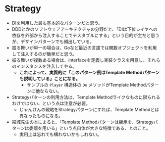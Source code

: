 # Strategy

- DIを利用した最も基本的なパターンだと思う。
- DDDとかのソフトウェアアーキテクチャの分野だと、「DIは下位レイヤへの依存を外部から注入することでテスタブルにする」という目的が主だと思うが、デザインパターンでも頻出している。
- 振る舞いが単一の場合は、Goなど最近の言語では関数オブジェクトを利用して注入するのが簡単だと思う。
- 振る舞いが複数ある場合は、interfaceを定義し実装クラスを用意し、それらのインスタンスを注入してやる。
  - **これによって、実質的に「このパターン例はTemplate Methodパターンも説明している」ことになる。**
    - サンプルの `Player` 構造体の `Do` メソッドがTemplate Methodパターンに他ならない。
- Strategyパターンの利用方法は、Template Methodライクなものに限られるわけではない、という点は注意が必要。
  - じゃんけんの戦略をStrategyパターンにすれば、Template Methodとは異なったものになる。
- 結城先生の本によると、「Template Methodパターンは継承を、Strategyパターンは委譲を用いる」という点自体が大きな特徴である、とのこと。
  - 実用上は忘れても構わないかもしれない。
